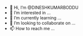 - 👋 Hi, I’m @DINESHKUMARBODDU
- 👀 I’m interested in ...
- 🌱 I’m currently learning ...
- 💞️ I’m looking to collaborate on ...
- 📫 How to reach me ...

<!---
DINESHKUMARBODDU/DINESHKUMARBODDU is a ✨ special ✨ repository because its `README.md` (this file) appears on your GitHub profile.
You can click the Preview link to take a look at your changes.
--->
